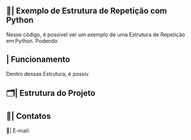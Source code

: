  ## 📑| Exemplo de Estrutura de Repetição com Python 

   Nesse código, é possível ver um exemplo de uma Estrutura de Repetição em Python. Podendo 

 ## | Funcionamento
 
  Dentro dessas Estrutura, é possív
 
 ## 🗂️| Estrutura do Projeto



 ## 📱| Contatos

   📩| E-mail: 
 

